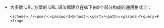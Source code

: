 * 大多数 URL 方案的 URL 语法都建立在如下由9个部分构成的通用格式上：
  
  ```
  <scheme>://<user>:<password>@<host>:<port>/<path>;<params>?<query>#<frag>
  ```
